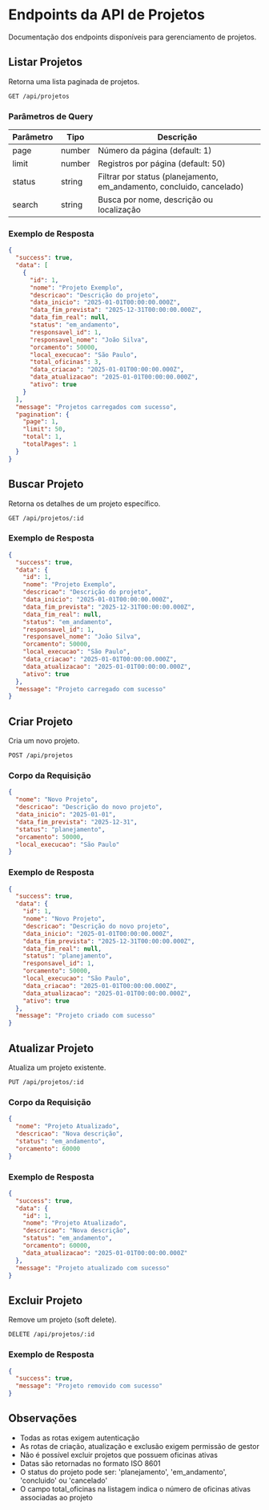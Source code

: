 # Endpoints da API de Projetos

Documentação dos endpoints disponíveis para gerenciamento de projetos.

## Listar Projetos

Retorna uma lista paginada de projetos.

`GET /api/projetos`

### Parâmetros de Query

| Parâmetro | Tipo   | Descrição                                                             |
| --------- | ------ | --------------------------------------------------------------------- |
| page      | number | Número da página (default: 1)                                         |
| limit     | number | Registros por página (default: 50)                                    |
| status    | string | Filtrar por status (planejamento, em_andamento, concluido, cancelado) |
| search    | string | Busca por nome, descrição ou localização                              |

### Exemplo de Resposta

```json
{
  "success": true,
  "data": [
    {
      "id": 1,
      "nome": "Projeto Exemplo",
      "descricao": "Descrição do projeto",
      "data_inicio": "2025-01-01T00:00:00.000Z",
      "data_fim_prevista": "2025-12-31T00:00:00.000Z",
      "data_fim_real": null,
      "status": "em_andamento",
      "responsavel_id": 1,
      "responsavel_nome": "João Silva",
      "orcamento": 50000,
      "local_execucao": "São Paulo",
      "total_oficinas": 3,
      "data_criacao": "2025-01-01T00:00:00.000Z",
      "data_atualizacao": "2025-01-01T00:00:00.000Z",
      "ativo": true
    }
  ],
  "message": "Projetos carregados com sucesso",
  "pagination": {
    "page": 1,
    "limit": 50,
    "total": 1,
    "totalPages": 1
  }
}
```

## Buscar Projeto

Retorna os detalhes de um projeto específico.

`GET /api/projetos/:id`

### Exemplo de Resposta

```json
{
  "success": true,
  "data": {
    "id": 1,
    "nome": "Projeto Exemplo",
    "descricao": "Descrição do projeto",
    "data_inicio": "2025-01-01T00:00:00.000Z",
    "data_fim_prevista": "2025-12-31T00:00:00.000Z",
    "data_fim_real": null,
    "status": "em_andamento",
    "responsavel_id": 1,
    "responsavel_nome": "João Silva",
    "orcamento": 50000,
    "local_execucao": "São Paulo",
    "data_criacao": "2025-01-01T00:00:00.000Z",
    "data_atualizacao": "2025-01-01T00:00:00.000Z",
    "ativo": true
  },
  "message": "Projeto carregado com sucesso"
}
```

## Criar Projeto

Cria um novo projeto.

`POST /api/projetos`

### Corpo da Requisição

```json
{
  "nome": "Novo Projeto",
  "descricao": "Descrição do novo projeto",
  "data_inicio": "2025-01-01",
  "data_fim_prevista": "2025-12-31",
  "status": "planejamento",
  "orcamento": 50000,
  "local_execucao": "São Paulo"
}
```

### Exemplo de Resposta

```json
{
  "success": true,
  "data": {
    "id": 1,
    "nome": "Novo Projeto",
    "descricao": "Descrição do novo projeto",
    "data_inicio": "2025-01-01T00:00:00.000Z",
    "data_fim_prevista": "2025-12-31T00:00:00.000Z",
    "data_fim_real": null,
    "status": "planejamento",
    "responsavel_id": 1,
    "orcamento": 50000,
    "local_execucao": "São Paulo",
    "data_criacao": "2025-01-01T00:00:00.000Z",
    "data_atualizacao": "2025-01-01T00:00:00.000Z",
    "ativo": true
  },
  "message": "Projeto criado com sucesso"
}
```

## Atualizar Projeto

Atualiza um projeto existente.

`PUT /api/projetos/:id`

### Corpo da Requisição

```json
{
  "nome": "Projeto Atualizado",
  "descricao": "Nova descrição",
  "status": "em_andamento",
  "orcamento": 60000
}
```

### Exemplo de Resposta

```json
{
  "success": true,
  "data": {
    "id": 1,
    "nome": "Projeto Atualizado",
    "descricao": "Nova descrição",
    "status": "em_andamento",
    "orcamento": 60000,
    "data_atualizacao": "2025-01-01T00:00:00.000Z"
  },
  "message": "Projeto atualizado com sucesso"
}
```

## Excluir Projeto

Remove um projeto (soft delete).

`DELETE /api/projetos/:id`

### Exemplo de Resposta

```json
{
  "success": true,
  "message": "Projeto removido com sucesso"
}
```

## Observações

- Todas as rotas exigem autenticação
- As rotas de criação, atualização e exclusão exigem permissão de gestor
- Não é possível excluir projetos que possuem oficinas ativas
- Datas são retornadas no formato ISO 8601
- O status do projeto pode ser: 'planejamento', 'em_andamento', 'concluido' ou 'cancelado'
- O campo total_oficinas na listagem indica o número de oficinas ativas associadas ao projeto
